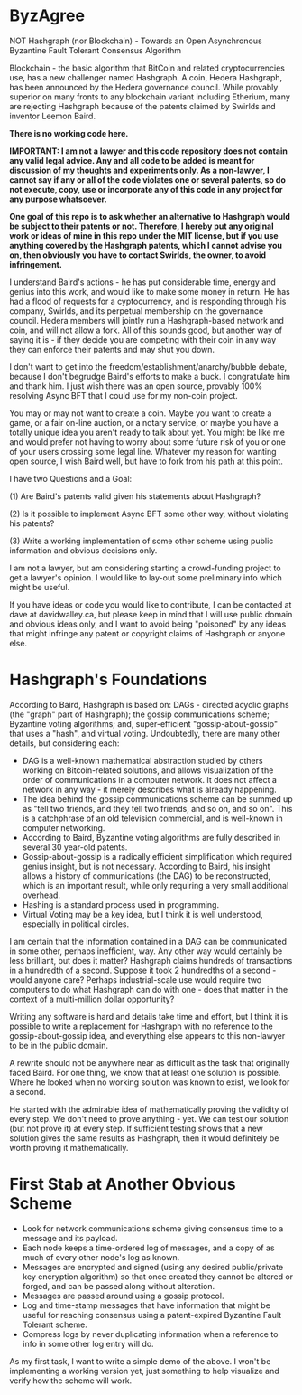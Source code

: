 # ByzAgree
NOT Hashgraph (nor Blockchain) - Towards an Open Asynchronous Byzantine Fault Tolerant Consensus Algorithm

Blockchain - the basic algorithm that BitCoin and related cryptocurrencies use, has a new challenger named Hashgraph. A coin, Hedera Hashgraph, has been announced by the Hedera governance council. While provably superior on many fronts to any blockchain variant including Etherium, many are rejecting Hashgraph because of the patents claimed by Swirlds and inventor Leemon Baird.

**There is no working code here.**

**IMPORTANT: I am not a lawyer and this code repository does not contain any valid legal advice. Any and all code to be added is meant for discussion of my thoughts and experiments only. As a non-lawyer, I cannot say if any or all of the code violates one or several patents, so do not execute, copy, use or incorporate any of this code in any project for any purpose whatsoever.**

**One goal of this repo is to ask whether an alternative to Hashgraph would be subject to their patents or not. Therefore, I hereby put any original work or ideas of mine in this repo under the MIT license, but if you use anything covered by the Hashgraph patents, which I cannot advise you on, then obviously you have to contact Swirlds, the owner, to avoid infringement.**

I understand Baird's actions - he has put considerable time, energy and genius into this work, and would like to make some money in return. He has had a flood of requests for a cyptocurrency, and is responding through his company, Swirlds, and its perpetual membership on the governance council. Hedera members will jointly run a Hashgraph-based network and coin, and will not allow a fork. All of this sounds good, but another way of saying it is - if they decide you are competing with their coin in any way they can enforce their patents and may shut you down.

I don't want to get into the freedom/establishment/anarchy/bubble debate, because I don't begrudge Baird's efforts to make a buck. I congratulate him and thank him. I just wish there was an open source, provably 100% resolving Async BFT that I could use for my non-coin project.

You may or may not want to create a coin. Maybe you want to create a game, or a fair on-line auction, or a notary service, or maybe you have a totally unique idea you aren't ready to talk about yet. You might be like me and would prefer not having to worry about some future risk of you or one of your users crossing some legal line. Whatever my reason for wanting open source, I wish Baird well, but have to fork from his path at this point.

I have two Questions and a Goal:

(1) Are Baird's patents valid given his statements about Hashgraph? 

(2) Is it possible to implement Async BFT some other way, without violating his patents?

(3) Write a working implementation of some other scheme using public information and obvious decisions only.

I am not a lawyer, but am considering starting a crowd-funding project to get a lawyer's opinion. I would like to lay-out some preliminary info which might be useful.

If you have ideas or code you would like to contribute, I can be contacted at dave at davidwalley.ca, but please keep in mind that I will use public domain and obvious ideas only, and I want to avoid being "poisoned" by any ideas that might infringe any patent or copyright claims of Hashgraph or anyone else.

# Hashgraph's Foundations

According to Baird, Hashgraph is based on: DAGs - directed acyclic graphs (the "graph" part of Hashgraph); the gossip communications scheme; Byzantine voting algorithms; and, super-efficient "gossip-about-gossip" that uses a "hash", and virtual voting.  Undoubtedly, there are many other details, but considering each:
- DAG is a well-known mathematical abstraction studied by others working on Bitcoin-related solutions, and allows visualization of the order of communications in a computer network. It does not affect a network in any way -  it merely describes what is already happening.
- The idea behind the gossip communications scheme can be summed up as "tell two friends, and they tell two friends, and so on, and so on".  This is a catchphrase of an old television commercial, and is well-known in computer networking.
- According to Baird, Byzantine voting algorithms are fully described in several 30 year-old patents.
- Gossip-about-gossip is a radically efficient simplification which required genius insight, but is not necessary. According to Baird, his insight allows a history of communications (the DAG) to be reconstructed, which is an important result, while only requiring a very small additional overhead.
- Hashing is a standard process used in programming.
- Virtual Voting may be a key idea, but I think it is well understood, especially in political circles.

I am certain that the information contained in a DAG can be communicated in some other, perhaps inefficient, way. Any other way would certainly be less brilliant, but does it matter? Hashgraph claims hundreds of transactions in a hundredth of a second.  Suppose it took 2 hundredths of a second - would anyone care? Perhaps industrial-scale use would require two computers to do what Hashgraph can do with one - does that matter in the context of a multi-million dollar opportunity?

Writing any software is hard and details take time and effort, but I think it is possible to write a replacement for Hashgraph with no reference to the gossip-about-gossip idea, and everything else appears to this non-lawyer to be in the public domain.

A rewrite should not be anywhere near as difficult as the task that originally faced Baird. For one thing, we know that at least one solution is possible. Where he looked when no working solution was known to exist, we look for a second.

He started with the admirable idea of mathematically proving the validity of every step. We don't need to prove anything - yet. We can test our solution (but not prove it) at every step.  If sufficient testing shows that a new solution gives the same results as Hashgraph, then it would definitely be worth proving it mathematically.

# First Stab at Another Obvious Scheme
- Look for network communications scheme giving consensus time to a message and its payload.
- Each node keeps a time-ordered log of messages, and a copy of as much of every other node's log as known.
- Messages are encrypted and signed (using any desired public/private key encryption algorithm) so that once created they cannot be altered or forged, and can be passed along without alteration.
- Messages are passed around using a gossip protocol.
- Log and time-stamp messages that have information that might be useful for reaching consensus using a patent-expired Byzantine Fault Tolerant scheme.
- Compress logs by never duplicating information when a reference to info in some other log entry will do.

As my first task, I want to write a simple demo of the above. I won't be implementing a working version yet, just something to help visualize and verify how the scheme will work.


